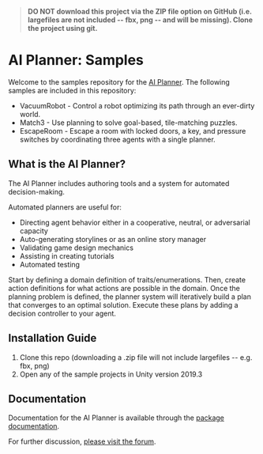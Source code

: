 >**DO NOT download this project via the ZIP file option on GitHub (i.e. largefiles are not included -- fbx, png -- and will be missing). Clone the project using git.**

# AI Planner: Samples
Welcome to the samples repository for the [AI Planner](https://docs.unity3d.com/Packages/com.unity.ai.planner@latest/). The following samples are included in this repository:
* VacuumRobot - Control a robot optimizing its path through an ever-dirty world.
* Match3 - Use planning to solve goal-based, tile-matching puzzles.
* EscapeRoom - Escape a room with locked doors, a key, and pressure switches by coordinating three agents with a single planner.

## What is the AI Planner?
The AI Planner includes authoring tools and a system for automated decision-making. 

Automated planners are useful for:
* Directing agent behavior either in a cooperative, neutral, or adversarial capacity
* Auto-generating storylines or as an online story manager
* Validating game design mechanics
* Assisting in creating tutorials
* Automated testing

Start by defining a domain definition of traits/enumerations. Then, create action definitions for what actions are possible in the domain. Once the planning problem is defined, the planner system will iteratively build a plan that converges to an optimal solution. Execute these plans by adding a decision controller to your agent.

## Installation Guide
1. Clone this repo (downloading a .zip file will not include largefiles -- e.g. fbx, png)
2. Open any of the sample projects in Unity version 2019.3

## Documentation
Documentation for the AI Planner is available through the [package documentation](https://docs.unity3d.com/Packages/com.unity.ai.planner@latest/).

For further discussion, [please visit the forum](https://forum.unity.com/forums/ai-navigation-previews.122/).

